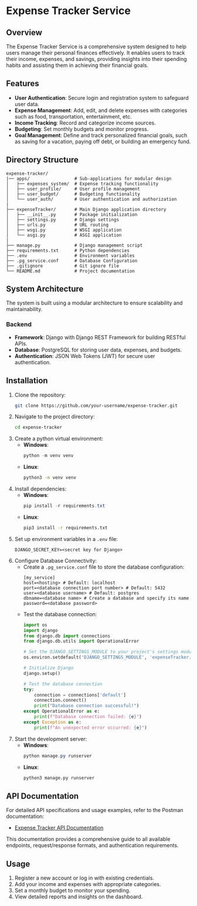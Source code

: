 # Expense Tracker Service

## Overview
The Expense Tracker Service is a comprehensive system designed to help users manage their personal finances effectively. It enables users to track their income, expenses, and savings, providing insights into their spending habits and assisting them in achieving their financial goals.

## Features
- **User Authentication**: Secure login and registration system to safeguard user data.
- **Expense Management**: Add, edit, and delete expenses with categories such as food, transportation, entertainment, etc.
- **Income Tracking**: Record and categorize income sources.
- **Budgeting**: Set monthly budgets and monitor progress.
- **Goal Management**: Define and track personalized financial goals, such as saving for a vacation, paying off debt, or building an emergency fund.

## Directory Structure
    expense-tracker/
    |── apps/                 # Sub-applications for modular design
    │   ├── expenses_system/  # Expense tracking functionality       
    │   ├── user_profile/     # User profile management
    │   ├── user_budget/      # Budgeting functionality
    │   └── user_auth/        # User authentication and authorization
    |
    ├── expenseTracker/       # Main Django application directory
    │   ├── __init__.py       # Package initialization
    │   ├── settings.py       # Django settings
    │   ├── urls.py           # URL routing
    │   ├── wsgi.py           # WSGI application
    │   └── asgi.py           # ASGI application 
    |
    ├── manage.py             # Django management script
    ├── requirements.txt      # Python dependencies
    ├── .env                  # Environment variables
    ├── .pg_service.conf      # Database Configuration
    ├── .gitignore            # Git ignore file
    └── README.md             # Project documentation

## System Architecture
The system is built using a modular architecture to ensure scalability and maintainability.

### Backend
- **Framework**: Django with Django REST Framework for building RESTful APIs.
- **Database**: PostgreSQL for storing user data, expenses, and budgets.
- **Authentication**: JSON Web Tokens (JWT) for secure user authentication.

## Installation
1. Clone the repository:
    ```bash
    git clone https://github.com/your-username/expense-tracker.git
    ```
2. Navigate to the project directory:
    ```bash
    cd expense-tracker
    ```
2. Create a python virtual environment:
    - **Windows**:
        ```powershell
        python -m venv venv
        ```
    - **Linux**:
        ```bash
        python3 -m venv venv
        ```
4. Install dependencies:
    - **Windows**:
        ```powershell
        pip install -r requirements.txt
        ```
    - **Linux**:
        ```bash
        pip3 install -r requirements.txt
        ```
5. Set up environment variables in a `.env` file:
    ```plaintext
    DJANGO_SECRET_KEY=<secret key for Django>
    ```
6. Configure Database Connectivity:
    - Create a `.pg_service.conf` file to store the database configuration:
        ```plaintext
        [my_service]
        host=<hosting> # Default: localhost
        port=<database connection port number> # Default: 5432
        user=<database username> # Default: postgres
        dbname=<database name> # Create a database and specify its name
        password=<database password>
        ```
    - Test the database connection:
        ```python
        import os
        import django
        from django.db import connections
        from django.db.utils import OperationalError

        # Set the DJANGO_SETTINGS_MODULE to your project's settings module
        os.environ.setdefault('DJANGO_SETTINGS_MODULE', 'expenseTracker.settings')  # Replace 'expenseTracker' with your project's name

        # Initialize Django
        django.setup()

        # Test the database connection
        try:
            connection = connections['default']
            connection.connect()
            print("Database connection successful!")
        except OperationalError as e:
            print(f"Database connection failed: {e}")
        except Exception as e:
            print(f"An unexpected error occurred: {e}")
        ```
7. Start the development server:
    - **Windows**:
        ```powershell
        python manage.py runserver
        ```
    - **Linux**:
        ```bash
        python3 manage.py runserver
        ```

## API Documentation

For detailed API specifications and usage examples, refer to the Postman documentation:

- [Expense Tracker API Documentation](https://documenter.getpostman.com/view/31120750/2sAYkLmx6e)

This documentation provides a comprehensive guide to all available endpoints, request/response formats, and authentication requirements.

## Usage
1. Register a new account or log in with existing credentials.
2. Add your income and expenses with appropriate categories.
3. Set a monthly budget to monitor your spending.
4. View detailed reports and insights on the dashboard.